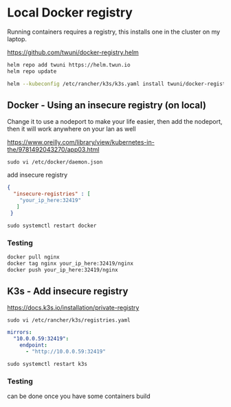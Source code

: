 # Local Docker registry

Running containers requires a registry, this installs one in the cluster on my laptop.

https://github.com/twuni/docker-registry.helm

```bash
helm repo add twuni https://helm.twun.io
helm repo update
```

```bash
helm --kubeconfig /etc/rancher/k3s/k3s.yaml install twuni/docker-registry -n docker-registry --create-namespace
```

## Docker - Using an insecure registry (on local)

Change it to use a nodeport to make your life easier, then add the nodeport, then it will work anywhere on your lan as well

https://www.oreilly.com/library/view/kubernetes-in-the/9781492043270/app03.html

`sudo vi /etc/docker/daemon.json`

add insecure registry

```json
{
  "insecure-registries" : [
    "your_ip_here:32419"
   ]
 }
```

`sudo systemctl restart docker`

### Testing

```bash
docker pull nginx
docker tag nginx your_ip_here:32419/nginx
docker push your_ip_here:32419/nginx
```

## K3s - Add insecure registry

https://docs.k3s.io/installation/private-registry

`sudo vi /etc/rancher/k3s/registries.yaml`

```yaml
mirrors:
  "10.0.0.59:32419":
    endpoint:
      - "http://10.0.0.59:32419"
```

`sudo systemctl restart k3s`

### Testing

can be done once you have some containers build
